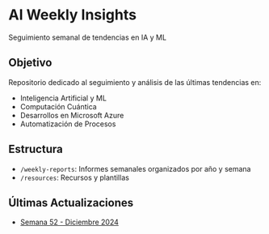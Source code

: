 # AI Weekly Insights
Seguimiento semanal de tendencias en IA y ML

## Objetivo
Repositorio dedicado al seguimiento y análisis de las últimas tendencias en:
- Inteligencia Artificial y ML
- Computación Cuántica
- Desarrollos en Microsoft Azure
- Automatización de Procesos

## Estructura
- `/weekly-reports`: Informes semanales organizados por año y semana
- `/resources`: Recursos y plantillas

## Últimas Actualizaciones
- [Semana 52 - Diciembre 2024](weekly-reports/2024/week-52/README.md)
